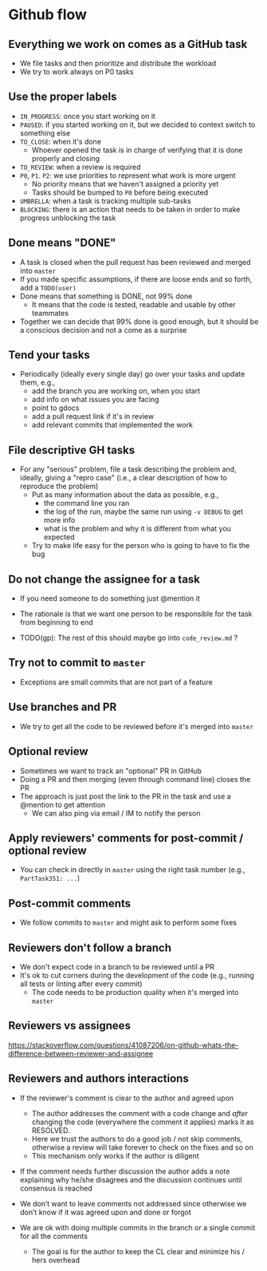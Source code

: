 # Github flow

## Everything we work on comes as a GitHub task
- We file tasks and then prioritize and distribute the workload
- We try to work always on P0 tasks

## Use the proper labels
- `IN_PROGRESS`: once you start working on it
- `PAUSED`: if you started working on it, but we decided to context switch to
  something else
- `TO_CLOSE`: when it's done
    - Whoever opened the task is in charge of verifying that it is done properly
      and closing
- `TO_REVIEW`: when a review is required
- `P0`, `P1`. `P2`: we use priorities to represent what work is more urgent
    - No priority means that we haven't assigned a priority yet
    - Tasks should be bumped to `P0` before being executed
- `UMBRELLA`: when a task is tracking multiple sub-tasks
- `BLOCKING`: there is an action that needs to be taken in order to make progress
  unblocking the task

## Done means "DONE"
- A task is closed when the pull request has been reviewed and merged into
  `master`
- If you made specific assumptions, if there are loose ends and so forth, add a
  `TODO(user)`
- Done means that something is DONE, not 99% done
    - It means that the code is tested, readable and usable by other teammates
- Together we can decide that 99% done is good enough, but it should be a
  conscious decision and not a come as a surprise

## Tend your tasks
- Periodically (ideally every single day) go over your tasks and update them, e.g.,
    - add the branch you are working on, when you start
    - add info on what issues you are facing
    - point to gdocs
    - add a pull request link if it's in review
    - add relevant commits that implemented the work

## File descriptive GH tasks
- For any "serious" problem, file a task describing the problem and, ideally, giving a
  "repro case" (i.e., a clear description of how to reproduce the problem)
    - Put as many information about the data as possible, e.g.,
        - the command line you ran
        - the log of the run, maybe the same run using `-v DEBUG` to get more
          info
        - what is the problem and why it is different from what you expected
    - Try to make life easy for the person who is going to have to fix the bug

## Do not change the assignee for a task
- If you need someone to do something just @mention it

- The rationale is that we want one person to be responsible for the task from
  beginning to end

- TODO(gp): The rest of this should maybe go into `code_review.md` ?

## Try not to commit to `master`
- Exceptions are small commits that are not part of a feature

## Use branches and PR
- We try to get all the code to be reviewed before it's merged into `master`

## Optional review
- Sometimes we want to track an "optional" PR in GitHub
- Doing a PR and then merging (even through command line) closes the PR
- The approach is just post the link to the PR in the task and use a @mention
  to get attention
    - We can also ping via email / IM to notify the person

## Apply reviewers' comments for post-commit / optional review
- You can check in directly in `master` using the right task number (e.g., 
  `PartTask351: ...`)

## Post-commit comments
- We follow commits to `master` and might ask to perform some fixes

## Reviewers don't follow a branch
- We don't expect code in a branch to be reviewed until a PR
- It's ok to cut corners during the development of the code (e.g., running all
  tests or linting after every commit)
    - The code needs to be production quality when it's merged into `master`

## Reviewers vs assignees

https://stackoverflow.com/questions/41087206/on-github-whats-the-difference-between-reviewer-and-assignee

## Reviewers and authors interactions
- If the reviewer's comment is clear to the author and agreed upon
    - The author addresses the comment with a code change and *after* changing
      the code (everywhere the comment it applies) marks it as RESOLVED.
   - Here we trust the authors to do a good job / not skip comments, otherwise a
     review will take forever to check on the fixes and so on
   - This mechanism only works if the author is diligent

- If the comment needs further discussion the author adds a note explaining why
  he/she disagrees and the discussion continues until consensus is reached

- We don’t want to leave comments not addressed since otherwise we don’t know if
  it was agreed upon and done or forgot

- We are ok with doing multiple commits in the branch or a single commit for all
  the comments
   - The goal is for the author to keep the CL clear and minimize his / hers
     overhead

